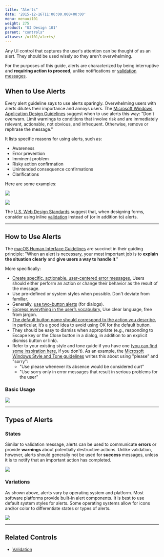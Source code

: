 ```yaml
---
title: "Alerts"
date: '2015-12-16T11:00:00.000+00:00'
menu: menuui101
weight: 275
product: "UI Design 101"
parent: "controls"
aliases: /ui101/alerts/
---
```


Any UI control that captures the user's attention can be thought of as an alert. They should be used wisely so they aren't overwhelming.<!--more-->

For the purposes of this guide, alerts are characterized by being interruptive and **requiring action to proceed**, unlike notifications or [validation messages](../validation/).

## When to Use Alerts

Every alert guideline says to use alerts sparingly. Overwhelming users with alerts dilutes their importance and annoys users. The [Microsoft Windows Application Design Guidelines](https://msdn.microsoft.com/en-us/library/windows/desktop/dn742473(v=vs.85).aspx) suggest when to use alerts this way: "Don't overwarn. Limit warnings to conditions that involve risk and are immediately relevant, actionable, not obvious, and infrequent. Otherwise, remove or rephrase the message."

It lists specific reasons for using alerts, such as:

* Awareness
* Error prevention
* Imminent problem
* Risky action confirmation
* Unintended consequence confirmations
* Clarifications

Here are some examples:

![](//media.balsamiq.com/img/support/tutorials/ui101/ios-alert.png)

![](//media.balsamiq.com/img/support/tutorials/ui101/windows-alert.png)

The [U.S. Web Design Standards](https://standards.usa.gov/components/alerts/) suggest that, when designing forms, consider using inline [validation](../validation/) instead of (or in addition to) alerts. 

---

## How to Use Alerts

The [macOS Human Interface Guidelines](https://developer.apple.com/macos/human-interface-guidelines/windows-and-views/alerts/) are succinct in their guiding principle: "When an alert is necessary, your most important job is to **explain the situation clearly** and **give users a way to handle it**."

More specifically:

* [Create specific, actionable, user-centered error messages.](https://community.kde.org/KDE_Visual_Design_Group/HIG/Messages "KDE Human Interface Guidelines") Users should either perform an action or change their behavior as the result of the message.
* Use pre-defined or system styles when possible. Don't deviate from familiar.
* Generally, [use two-button alerts](https://developer.apple.com/ios/human-interface-guidelines/ui-views/alerts/ "iOS Human Interface Guidelines") (for dialogs). 
* [Express everything in the user’s vocabulary.](https://developer.apple.com/macos/human-interface-guidelines/windows-and-views/alerts/ "macOS Human Interface Guidelines") Use clear language, free from jargon. 
* [The default button name should correspond to the action you describe.](https://developer.apple.com/macos/human-interface-guidelines/windows-and-views/alerts/ "macOS Human Interface Guidelines") In particular, it’s a good idea to avoid using OK for the default button. 
* They should be easy to dismiss when appropriate (e.g., responding to Escape key or the Close button in a dialog, in addition to an explicit dismiss button or link).
* Refer to your existing style and tone guide if you have one ([you can find some inspiration here](http://voiceandtoneguides.webflow.io/), if you don't). As an example, the [Microsoft Windows Style and Tone guidelines](https://msdn.microsoft.com/en-us/library/windows/desktop/dn742477.aspx) writes this about using "please" and "sorry":
	* "Use please whenever its absence would be considered curt"
	* "Use sorry only in error messages that result in serious problems for the user"

### Basic Usage

![](//media.balsamiq.com/img/support/tutorials/ui101/alerts.png)


---

## Types of Alerts

### States

Similar to validation message, alerts can be used to communicate **errors** or provide **warnings** about potentially destructive actions. Unlike validation, however, alerts should generally not be used for **success** messages, unless it is to notify that an important action has completed.

![](//media.balsamiq.com/img/support/tutorials/ui101/alert-states.png)

### Variations

As shown above, alerts vary by operating system and platform. Most software platforms provide built-in alert components. It is best to use default system styles for alerts. Some operating systems allow for icons and/or color to differentiate states or types of alerts.

![](//media.balsamiq.com/img/support/tutorials/ui101/alert-variations.png)

---

## Related Controls

* [Validation](../validation/)